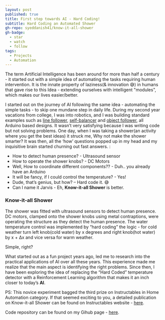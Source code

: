 ```yaml
---
layout: post
published: true
title: First step towards AI - Hard Coding!
subtitle: Hard Coding an Automated Shower
gh-repo: syeddanish41/know-it-all-shower
gh-badge:
  - star
  - watch
  - follow
tags:
  - Projects
  - Automation
---
```

The term Artificial Intelligence has been around for more than half a century - it started out with a simple idea of automating the tasks requiring human intervention. It is the innate property of laziness(& innovation 😅) in humans that gave rise to this Idea - extending ourselves with intelligent "modules", which makes our lives easier/better.

I started out on the journey of AI following the same idea - automating the simple tasks - to skip one mundane step in daily life. During my second year vacations from college, I was into robotics, and I was building standard examples such as [line follower](https://www.youtube.com/watch?v=JDxIorDI1VQ), [self-balancer](https://www.youtube.com/watch?v=_afq1DTAJZo) and [object follower](https://www.youtube.com/watch?v=lsEr7UbAK5A), all Arduino based designs. It wasn’t very satisfying because I was writing code but not solving problems. One day, when I was taking a shower(an activity where you get the best ideas) it struck me, Why not make the shower smarter? It was then, all the ‘how’ questions popped up in my head and my inquisitive brain started churning out fast answers. :

- How to detect human presence? - Ultrasound sensor
- How to operate the shower knobs? - DC Motors
- Well, How to coordinate different components?? - Duh.. you already have an Arduino
- It will be fancy, if I could control the temperature? - Yes!
- Dude, that’s genius, but how? – Hard code it. :sweat_smile:
- Can I name it Jarvis - Eh, **Know-it-all Shower** is better.

        
### Know-it-all Shower
The shower was fitted with ultrasound sensors to detect human presence. DC motors, clamped onto the shower knobs using metal contraptions, were operating the structure as they detect the human presence. The water temperature control was implemented by “hard coding” the logic - for cold weather turn left knob(cold water) by x degrees and right knob(hot water) by x + Δx and vice versa for warm weather.

Simple, right?

What started out as a fun project years ago, led me to research into the practical applications of AI over all these years. This experience made me realize that the main aspect is identifying the right problems. 
Since then, I have been exploring the idea of replacing the “Hard Coded” temperature detector with a Reinforcement Learning algorithm that makes it an inch closer to today’s **AI**.


PS: This novice experiment bagged the third prize on Instructables in Home Automation category. 
If that seemed exciting to you, a detailed publication on Know-it-all Shower can be found on Instructables website - [here](https://www.instructables.com/id/The-know-it-all-Shower/).

Code repository can be found on my Gihub page - [here](https://github.com/syeddanish41/know-it-all-shower).
